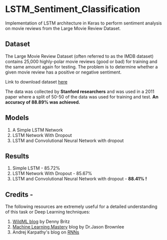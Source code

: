 # LSTM_Sentiment_Classification
Implementation of LSTM architecture in Keras to perform sentiment analysis on movie reviews from the Large Movie Review Dataset.

## Dataset
The Large Movie Review Dataset (often referred to as the IMDB dataset) contains 25,000 highly-polar movie reviews (good or bad) for training and the same amount again for testing. The problem is to determine whether a given movie review has a positive or negative sentiment.

Link to download dataset [here](http://ai.stanford.edu/~amaas/data/sentiment/)

The data was collected by **Stanford researchers** and was used in a 2011 paper where a split of 50-50 of the data was used for training and test. **An accuracy of 88.89% was achieved.**

## Models
1. A Simple LSTM Network
2. LSTM Network With Dropout
3. LSTM and Convolutional Neural Network with dropout

## Results
1. Simple LSTM - 85.72%
2. LSTM Network With Dropout - 85.67%
3. LSTM and Convolutional Neural Network with dropout - **88.41% !**

## Credits -
The following resources are extremely useful for a detailed understanding of this task or Deep Learning techniques:
1. [WildML blog](http://www.wildml.com/2015/12/implementing-a-cnn-for-text-classification-in-tensorflow/) by Denny Britz
2. [Machine Learning Mastery](http://machinelearningmastery.com/) blog by Dr.Jason Brownlee
3. Andrej Karpathy's blog on [RNNs](http://karpathy.github.io/2015/05/21/rnn-effectiveness/)
